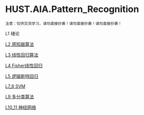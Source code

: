 # HUST.AIA.Pattern_Recognition

    注意：仅供交流学习，请勿直接抄袭！请勿直接抄袭！请勿直接抄袭！

L1 绪论

[L2 感知器算法](L2/)

[L3 线性回归算法](L3/)

[L4 Fisher线性回归](L4/)

[L5 逻辑斯特回归](L5/)

[L7_8 SVM](L7_8/)

[L9 多分类算法](L9/)

[L10_11 神经网络](L10_11/)
